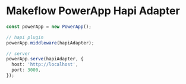 # Makeflow PowerApp Hapi Adapter

```ts
const powerApp = new PowerApp();

// hapi plugin
powerApp.middleware(hapiAdapter);

// server
powerApp.serve(hapiAdapter, {
  host: 'http://localhost',
  port: 3000,
});
```
